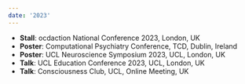 ```yaml
---
date: '2023'
---
```


- **Stall**: ocdaction National Conference 2023, London, UK
- **Poster**: Computational Psychiatry Conference, TCD, Dublin, Ireland
- **Poster**: UCL Neuroscience Symposium 2023, UCL, London, UK
- **Talk**: UCL Education Conference 2023, UCL, London, UK
- **Talk**: Consciousness Club, UCL, Online Meeting, UK
